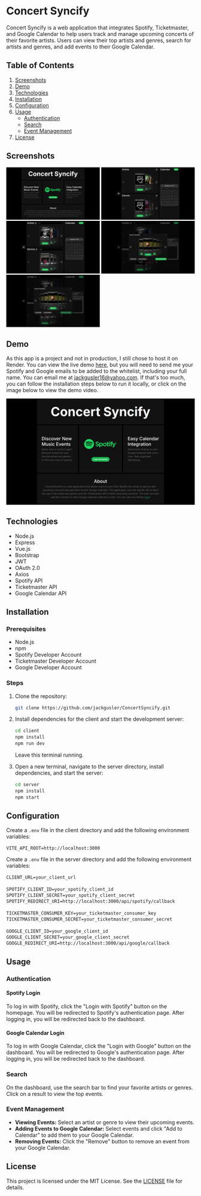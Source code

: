 # Concert Syncify

Concert Syncify is a web application that integrates Spotify, Ticketmaster, and Google Calendar to help users track and manage upcoming concerts of their favorite artists. Users can view their top artists and genres, search for artists and genres, and add events to their Google Calendar.

## Table of Contents

1. [Screenshots](#screenshots)
2. [Demo](#demo)
3. [Technologies](#technologies)
4. [Installation](#installation)
5. [Configuration](#configuration)
6. [Usage](#usage)
   - [Authentication](#authentication)
   - [Search](#search)
   - [Event Management](#event-management)
7. [License](#license)

## Screenshots

<img src="screenshots/MainPage.png" width="250"/>
<img src="screenshots/Dashboard.png" width="250"/>
<img src="screenshots/Search.png" width="250"/>
<img src="screenshots/MultiEventsSelected.png" width="250"/>
<img src="screenshots/EventAdded.png" width="250"/>

## Demo

As this app is a project and not in production, I still chose to host it on Render. You can view the live demo [here](https://concertsyncify.onrender.com/), but you will need to send me your Spotify and Google emails to be added to the whitelist, including your full name. You can email me at jackgusler16@yahoo.com. If that's too much, you can follow the installation steps below to run it locally, or click on the image below to view the demo video.

[![Demo Video](screenshots/MainPage.png)](https://drive.google.com/file/d/13nZrZMZnmrnUyVYgsS3x6zKtLn4PIJ7r/view?usp=sharing)

## Technologies

- Node.js
- Express
- Vue.js
- Bootstrap
- JWT
- OAuth 2.0
- Axios
- Spotify API
- Ticketmaster API
- Google Calendar API

## Installation

### Prerequisites

- Node.js
- npm
- Spotify Developer Account
- Ticketmaster Developer Account
- Google Developer Account

### Steps

1. Clone the repository:
   ```sh
   git clone https://github.com/jackgusler/ConcertSyncify.git
   ```
2. Install dependencies for the client and start the development server:

   ```sh
   cd client
   npm install
   npm run dev
   ```

   Leave this terminal running.

3. Open a new terminal, navigate to the server directory, install dependencies, and start the server:
   ```sh
   cd server
   npm install
   npm start
   ```

## Configuration

Create a `.env` file in the client directory and add the following environment variables:

```env
VITE_API_ROOT=http://localhost:3000
```

Create a `.env` file in the server directory and add the following environment variables:

```env
CLIENT_URL=your_client_url

SPOTIFY_CLIENT_ID=your_spotify_client_id
SPOTIFY_CLIENT_SECRET=your_spotify_client_secret
SPOTIFY_REDIRECT_URI=http://localhost:3000/api/spotify/callback

TICKETMASTER_CONSUMER_KEY=your_ticketmaster_consumer_key
TICKETMASTER_CONSUMER_SECRET=your_ticketmaster_consumer_secret

GOOGLE_CLIENT_ID=your_google_client_id
GOOGLE_CLIENT_SECRET=your_google_client_secret
GOOGLE_REDIRECT_URI=http://localhost:3000/api/google/callback
```

## Usage

### Authentication

#### Spotify Login

To log in with Spotify, click the "Login with Spotify" button on the homepage. You will be redirected to Spotify's authentication page. After logging in, you will be redirected back to the dashboard.

#### Google Calendar Login

To log in with Google Calendar, click the "Login with Google" button on the dashboard. You will be redirected to Google's authentication page. After logging in, you will be redirected back to the dashboard.

### Search

On the dashboard, use the search bar to find your favorite artists or genres. Click on a result to view the top events.

### Event Management

- **Viewing Events:** Select an artist or genre to view their upcoming events.
- **Adding Events to Google Calendar:** Select events and click "Add to Calendar" to add them to your Google Calendar.
- **Removing Events:** Click the "Remove" button to remove an event from your Google Calendar.

## License

This project is licensed under the MIT License. See the [LICENSE](LICENSE) file for details.
